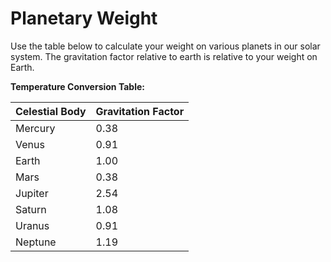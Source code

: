 # Planetary Weight
Use the table below to calculate your weight on various planets in our solar system. The gravitation factor relative to earth is relative to your weight on Earth. 

**Temperature Conversion Table:**   

| Celestial Body | Gravitation Factor |
| :------------  | :------------- |
| Mercury | 0.38|
| Venus | 0.91|
| Earth | 1.00|
| Mars | 0.38|
| Jupiter | 2.54|
| Saturn | 1.08|
| Uranus | 0.91|
| Neptune | 1.19|
